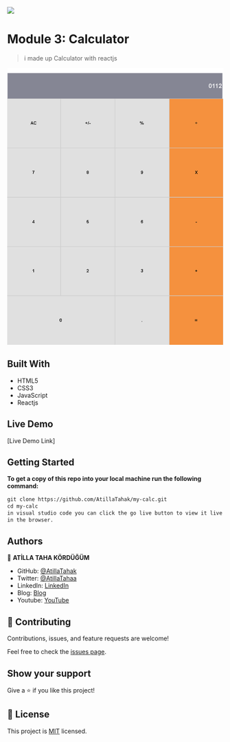 ![](https://img.shields.io/badge/Microverse-blueviolet)

# Module 3: Calculator

> i made up Calculator with reactjs 

![screenshot](./app_screenshot.png)


## Built With

- HTML5
- CSS3
- JavaScript
- Reactjs

## Live Demo

[Live Demo Link]




## Getting Started

**To get a copy of this repo into your local machine run the following command:**
```
git clone https://github.com/AtillaTahak/my-calc.git
cd my-calc
in visual studio code you can click the go live button to view it live in the browser.
```




## Authors

👤 **ATİLLA TAHA KÖRDÜĞÜM**

- GitHub: [@AtillaTahak](https://github.com/AtillaTahak)
- Twitter: [@AtillaTahaa](https://twitter.com/AtillaTahaa)
- LinkedIn: [LinkedIn](https://www.linkedin.com/in/atilla-taha-kördüğüm-a93702186/)
- Blog: [Blog](atillataha.blogspot.com)
- Youtube: [YouTube](https://www.youtube.com/channel/UCmoD0x4Z9vdG2PCsI5p8FYg)





## 🤝 Contributing

Contributions, issues, and feature requests are welcome!

Feel free to check the [issues page](../../issues/).

## Show your support

Give a ⭐️ if you like this project!


## 📝 License

This project is [MIT](./MIT.md) licensed.
